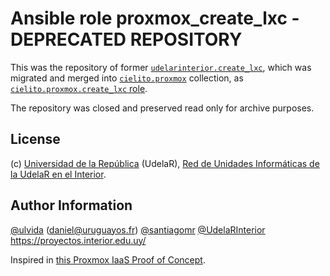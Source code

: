 Ansible role proxmox_create_lxc - DEPRECATED REPOSITORY
=========

This was the repository of former [`udelarinterior.create_lxc`](https://github.com/UdelaRInterior/ansible-role-proxmox-create-lxc/tree/v5.1.0), which was migrated and merged into [`cielito.proxmox`](https://galaxy.ansible.com/cielito/proxmox) collection, as [`cielito.proxmox.create_lxc` role](https://git.interior.edu.uy/cielito/proxmox/tree/master/roles/create_lxc).

The repository was closed and preserved read only for archive purposes.  

License
-------

(c) [Universidad de la República](https://www.udelar.edu.uy) (UdelaR), [Red de Unidades Informáticas de la UdelaR en el Interior](https://www.interior.edu.uy).


Author Information
------------------

[@ulvida](https://github.com/ulvida) (daniel@uruguayos.fr)
[@santiagomr](https://github.com/santiagomr)
[@UdelaRInterior](https://github.com/UdelaRInterior)
https://proyectos.interior.edu.uy/

Inspired in [this Proxmox IaaS Proof of Concept](https://gitlab.com/morph027/pve-infra-poc/blob/master/run.yml).
